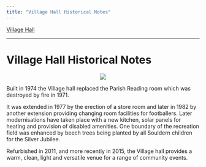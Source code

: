 ```yaml
---
title: "Village Hall Historical Notes"
---
```



[Village Hall](/village-hall")

----

# Village Hall Historical Notes


<div style="display:block;text-align:center;margin-right:auto;margin-left:auto"><a href="https://picasaweb.google.com/111338960776702858271/SouldernWebsite#6199686989379184258" imageanchor="1"><img border="0" src="https://lh3.googleusercontent.com/-4js3sqRyBTU/Vgm2eDCOpoI/AAAAAAAABjc/xiodQrsyZwI/s400/1114.JPG" /></a></div>


Built in 1974 the Village hall replaced the Parish Reading room which
was destroyed by fire in 1971.

It was extended in 1977 by the erection of a store room and later in
1982 by another extension providing changing room facilities for
footballers. Later modernisations have taken place with a new kitchen,
solar panels for heating and provision of disabled amenities.  One
boundary of the recreation field was enhanced by beech trees being
planted by all Souldern children for the Silver Jubilee.

Refurbished in 2011, and more recently in 2015, the Village hall provides a warm, clean, light and versatile venue for a range of community events.
